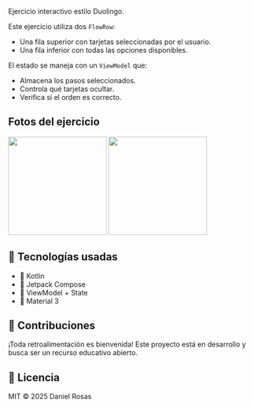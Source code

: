 Ejercicio interactivo estilo Duolingo.

Este ejercicio utiliza dos `FlowRow`:
- Una fila superior con tarjetas seleccionadas por el usuario.
- Una fila inferior con todas las opciones disponibles.

El estado se maneja con un `ViewModel` que:
- Almacena los pasos seleccionados.
- Controla qué tarjetas ocultar.
- Verifica si el orden es correcto.

## Fotos del ejercicio

<p float="left">
  <img src="https://github.com/user-attachments/assets/3c39d575-d52d-4ade-aabe-c7a98fd5278c" width="200" />
  <img src="https://github.com/user-attachments/assets/abf66ccd-df06-4ee3-b536-9f092f0e71ae" width="200" />
</p>

## 🚀 Tecnologías usadas

- 🧱 Kotlin
- 🧩 Jetpack Compose
- 🔄 ViewModel + State
- 🎨 Material 3

## 🤝 Contribuciones

¡Toda retroalimentación es bienvenida! Este proyecto está en desarrollo y busca ser un recurso educativo abierto.

## 📜 Licencia

MIT © 2025 Daniel Rosas
